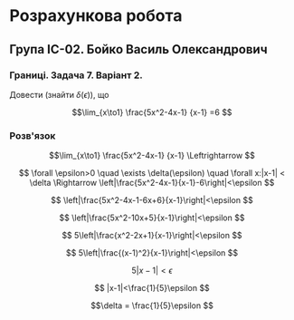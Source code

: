 # Розрахункова робота

## Група ІС-02. Бойко Василь Олександрович

### Границі. Задача 7. Варіант 2.

Довести (знайти $\delta(\epsilon)$), що

$$\lim_{x\to1} 
    \frac{5x^2-4x-1}
    {x-1}
    =6
$$

### Розв'язок

$$\lim_{x\to1} 
    \frac{5x^2-4x-1}
    {x-1} \Leftrightarrow 
$$

$$    \forall \epsilon>0 \quad  \exists  \delta(\epsilon)
    \quad \forall x:|x-1| < \delta \Rightarrow
    \left|\frac{5x^2-4x-1}{x-1}-6\right|<\epsilon
$$

$$    \left|\frac{5x^2-4x-1-6x+6}{x-1}\right|<\epsilon
$$

$$    \left|\frac{5x^2-10x+5}{x-1}\right|<\epsilon
$$

$$    5\left|\frac{x^2-2x+1}{x-1}\right|<\epsilon
$$

$$    5\left|\frac{(x-1)^2}{x-1}\right|<\epsilon
$$

$$    5|x-1|<\epsilon
$$

$$    |x-1|<\frac{1}{5}\epsilon
$$

$$\delta = \frac{1}{5}\epsilon
$$